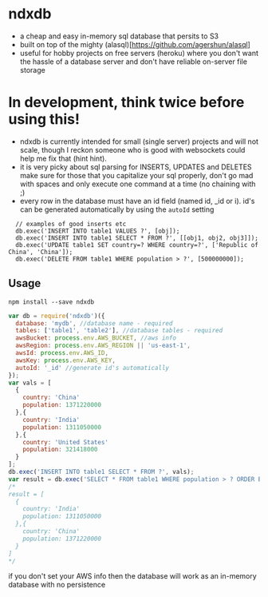 # ndxdb
* a cheap and easy in-memory sql database that persits to S3 
* built on top of the mighty (alasql)[https://github.com/agershun/alasql] 
* useful for hobby projects on free servers (heroku) where you don't want the hassle of a database server and don't have reliable on-server file storage 
# In development, think twice before using this!
* ndxdb is currently intended for small (single server) projects and will not scale, though I reckon someone who is good with websockets could help me fix that (hint hint). 
* it is very picky about sql parsing for INSERTS, UPDATES and DELETES
make sure for those that you capitalize your sql properly, don't go mad with spaces and only execute one command at a time (no chaining with ;) 
* every row in the database must have an id field (named id, _id or i).  id's can be generated automatically by using the `autoId` setting
```
  // examples of good inserts etc
  db.exec('INSERT INTO table1 VALUES ?', [obj]);
  db.exec('INSERT INTO table1 SELECT * FROM ?', [[obj1, obj2, obj3]]);
  db.exec('UPDATE table1 SET country=? WHERE country=?', ['Republic of China', 'China']);
  db.exec('DELETE FROM table1 WHERE population > ?', [500000000]);
```
## Usage
`npm install --save ndxdb`
```javascript
var db = require('ndxdb')({
  database: 'mydb', //database name - required
  tables: ['table1', 'table2'], //database tables - required
  awsBucket: process.env.AWS_BUCKET, //aws info
  awsRegion: process.env.AWS_REGION || 'us-east-1',
  awsId: process.env.AWS_ID,
  awsKey: process.env.AWS_KEY,
  autoId: '_id' //generate id's automatically
});
var vals = [
  {
    country: 'China'
    population: 1371220000
  },{
    country: 'India'
    population: 1311050000
  },{
    country: 'United States'
    population: 321418000
  }
];
db.exec('INSERT INTO table1 SELECT * FROM ?', vals);
var result = db.exec('SELECT * FROM table1 WHERE population > ? ORDER BY population ASC', [500000000]);
/*
result = [
  {
    country: 'India'
    population: 1311050000
  },{
    country: 'China'
    population: 1371220000
  }
]
*/
```
if you don't set your AWS info then the database will work as an in-memory database with no persistence
